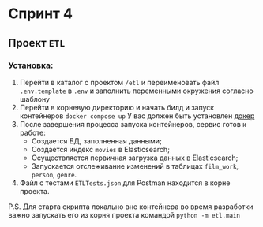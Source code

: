 # Спринт 4
 
## Проект `ETL`

### Установка:
1. Перейти в каталог с проектом `/etl` и переименовать файл `.env.template` в `.env` и заполнить переменными окружения согласно шаблону
2. Перейти в корневую директорию и начать билд и запуск контейнеров
    `docker compose up`
    У вас должен быть установлен [докер](https://docs.docker.com/engine/install/)
3. После завершения процесса запуска контейнеров, сервис готов к работе:
   - Создается БД, заполненная данными;
   - Создается индекс `movies` в Elasticsearch;
   - Осуществляется первичная загрузка данных в Elasticsearch;
   - Запускается отслеживание изменений в таблицах `film_work`, `person`, `genre`.
4. Файл с тестами `ETLTests.json` для Postman находится в корне проекта.

P.S. Для старта скрипта локально вне контейнера во время разработки важно запускать его из корня проекта командой
`python -m etl.main`
